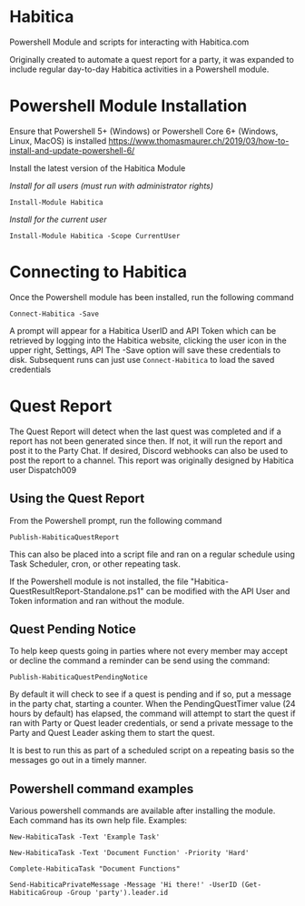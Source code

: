 # Habitica
Powershell Module and scripts for interacting with Habitica.com

Originally created to automate a quest report for a party, it was expanded to include regular day-to-day Habitica activities in a Powershell module.

# Powershell Module Installation
Ensure that Powershell 5+ (Windows) or Powershell Core 6+ (Windows, Linux, MacOS) is installed
https://www.thomasmaurer.ch/2019/03/how-to-install-and-update-powershell-6/

Install the latest version of the Habitica Module

_Install for all users (must run with administrator rights)_

`Install-Module Habitica`

_Install for the current user_

`Install-Module Habitica -Scope CurrentUser`

# Connecting to Habitica
Once the Powershell module has been installed, run the following command

`Connect-Habitica -Save`

A prompt will appear for a Habitica UserID and API Token which can be retrieved by logging into the Habitica website, clicking the user icon in the upper right, Settings, API
The -Save option will save these credentials to disk.  Subsequent runs can just use `Connect-Habitica` to load the saved credentials

# Quest Report
The Quest Report will detect when the last quest was completed and if a report has not been generated since then.  If not, it will run the report and post it to the Party Chat.  If desired, Discord webhooks can also be used to post the report to a channel. This report was originally designed by Habitica user Dispatch009

## Using the Quest Report
From the Powershell prompt, run the following command

`Publish-HabiticaQuestReport`

This can also be placed into a script file and ran on a regular schedule using Task Scheduler, cron, or other repeating task.

If the Powershell module is not installed, the file "Habitica-QuestResultReport-Standalone.ps1" can be modified with the API User and Token information and ran without the module.

## Quest Pending Notice
To help keep quests going in parties where not every member may accept or decline the command a reminder can be send using the command:

`Publish-HabiticaQuestPendingNotice`

By default it will check to see if a quest is pending and if so, put a message in the party chat, starting a counter.  When the PendingQuestTimer value (24 hours by default) has elapsed, the command will attempt to start the quest if ran with Party or Quest leader credentials, or send a private message to the Party and Quest Leader asking them to start the quest.

It is best to run this as part of a scheduled script on a repeating basis so the messages go out in a timely manner.

## Powershell command examples
Various powershell commands are available after installing the module.  Each command has its own help file.
Examples:

`New-HabiticaTask -Text 'Example Task'`

`New-HabiticaTask -Text 'Document Function' -Priority 'Hard'`

`Complete-HabiticaTask "Document Functions"`

`Send-HabiticaPrivateMessage -Message 'Hi there!' -UserID (Get-HabiticaGroup -Group 'party').leader.id`

